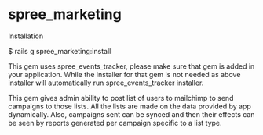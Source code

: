 # spree_marketing

Installation

$ rails g spree_marketing:install

This gem uses spree_events_tracker, please make sure that gem is added in your application.
While the installer for that gem is not needed as above installer will automatically run spree_events_tracker
installer.

This gem gives admin ability to post list of users to mailchimp to send campaigns to those lists.
All the lists are made on the data provided by app dynamically. Also, campaigns sent can be synced and then
their effects can be seen by reports generated per campaign specific to a list type.
